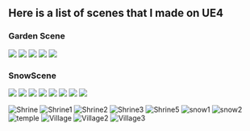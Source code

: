<h2>Here is a list of scenes that I made on UE4</h2>
<h3>Garden Scene</h3>
<img src="https://user-images.githubusercontent.com/25802927/155694253-8d1671c0-543a-4608-8e3c-f1fa1a3511e4.png"/>
<img src="https://user-images.githubusercontent.com/25802927/155694269-c3ecbda7-74f4-43f4-b9bc-74b286c4f8dc.png"/>
<img src="https://user-images.githubusercontent.com/25802927/155694280-0790bc5b-a92e-4122-a24e-2f27312d6640.png"/>
<img src="https://user-images.githubusercontent.com/25802927/155694284-1c7f7584-3c94-40bb-9b30-b9adc7ce6bb0.png"/>
<img src="https://user-images.githubusercontent.com/25802927/155694291-56fafcb8-e3ab-4cf2-a177-938714eb434c.png"/>
<h3>SnowScene</h3>
<img src="https://user-images.githubusercontent.com/25802927/155694304-9f050b55-d563-4cd4-8f46-668e97f175bc.png"/>
<img src="https://user-images.githubusercontent.com/25802927/155694311-90a62153-82f1-4de8-ae0c-1083537e127a.png"/>

<img src="https://user-images.githubusercontent.com/25802927/155694253-8d1671c0-543a-4608-8e3c-f1fa1a3511e4.png"/>
<img src="https://user-images.githubusercontent.com/25802927/155694253-8d1671c0-543a-4608-8e3c-f1fa1a3511e4.png"/>
<img src="https://user-images.githubusercontent.com/25802927/155694253-8d1671c0-543a-4608-8e3c-f1fa1a3511e4.png"/>
<img src="https://user-images.githubusercontent.com/25802927/155694253-8d1671c0-543a-4608-8e3c-f1fa1a3511e4.png"/>
<img src="https://user-images.githubusercontent.com/25802927/155694253-8d1671c0-543a-4608-8e3c-f1fa1a3511e4.png"/>
<img src="https://user-images.githubusercontent.com/25802927/155694253-8d1671c0-543a-4608-8e3c-f1fa1a3511e4.png"/>

![Shrine]()
![Shrine1]()
![Shrine2]()
![Shrine3]()
![Shrine5]()
![snow1](https://user-images.githubusercontent.com/25802927/155694304-9f050b55-d563-4cd4-8f46-668e97f175bc.png)
![snow2](https://user-images.githubusercontent.com/25802927/155694311-90a62153-82f1-4de8-ae0c-1083537e127a.png)
![temple](https://user-images.githubusercontent.com/25802927/155694320-181805ef-eaf7-4e55-9044-1cff6afaff3b.png)
![Village](https://user-images.githubusercontent.com/25802927/155694328-427ea55a-1e61-4036-a05c-a7c86ddad9ea.png)
![Village2](https://user-images.githubusercontent.com/25802927/155694336-907af498-a22f-4a0d-92c3-ce9b9468246d.png)
![Village3](https://user-images.githubusercontent.com/25802927/155694348-b612c8d5-e651-42c2-9fda-ccb86573a0fb.png)

